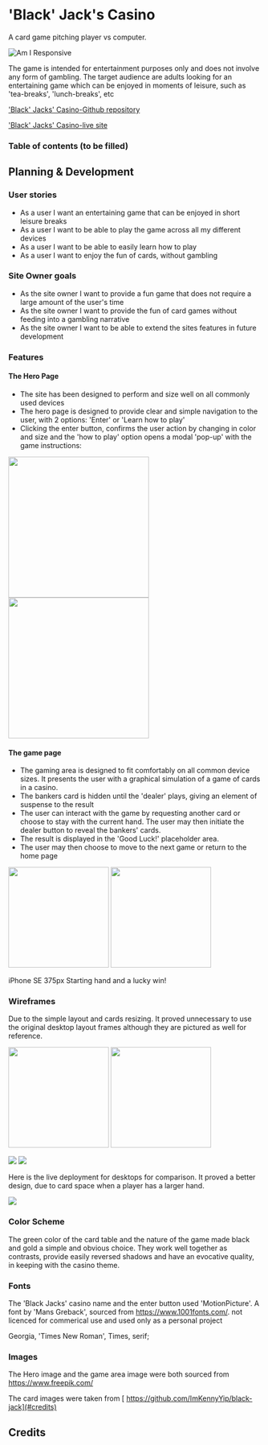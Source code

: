 # 'Black' Jack's Casino
A card game pitching player vs computer.

![Am I Responsive](assets/docs/amiresponsive.jpg)

The game is intended for entertainment purposes only and does not involve any form of gambling. The target audience are adults looking for an entertaining game which can be enjoyed in moments of leisure, such as 'tea-breaks', 'lunch-breaks', etc

['Black' Jacks' Casino-Github repository]( https://github.com/Braxxian/5P_P2.git)

['Black' Jacks' Casino-live site](https://braxxian.github.io/5P_P2/)

### Table of contents (to be filled)

## Planning & Development
### User stories

* As a user I want an entertaining game that can be enjoyed in short leisure breaks
* As a user I want to be able to play the game across all my different devices
* As a user I want to be able to easily learn how to play
* As a user I want to enjoy the fun of cards, without gambling

### Site Owner goals

* As the site owner I want to provide a fun game that does not require a large amount of the user's time
* As the site owner I want to provide the fun of card games without feeding into a gambling narrative
* As the site owner I want to be able to extend the sites features in future development

### Features
#### The Hero Page
* The site has been designed to perform and size well on all commonly used devices
* The hero page is designed to provide clear and simple navigation to the user, with 2 options: 'Enter' or 'Learn how to play'
* Clicking the enter button, confirms the user action by changing in color and size and the 'how to play' option opens a modal 'pop-up' with the game instructions:

<img src="assets/docs/hero.JPG" width="280">
<img src="assets/docs/modal.JPG" width="280">

#### The game page

* The gaming area is designed to fit comfortably on all common device sizes. It presents the user with a graphical simulation of a game of cards in a casino.
* The bankers card is hidden until the 'dealer' plays, giving an element of suspense to the result
* The user can interact with the game by requesting another card or choose to stay with the current hand. The user may then initiate the dealer button to reveal the bankers' cards.
* The result is displayed in the 'Good Luck!' placeholder area.
* The user may then choose to move to the next game or return to the home page

<img src="assets/docs/game-375px.JPG" width="200"> <img src="assets/docs/game2-375px.JPG" width="200">

iPhone SE 375px Starting hand and a lucky win!

### Wireframes

Due to the simple layout and cards resizing. It proved unnecessary
to use the original desktop layout frames although they are pictured as well for reference. 

<img src="assets/docs/wire-hero-mobile.JPG" width="200"> <img src="assets/docs/wire-game-mobile.JPG" width="200">

<img src="assets/docs/wire-hero-desktop.JPG">

<img src="assets/docs/wire-game-desktop.JPG">

Here is the live deployment for desktops for comparison. It proved a better design, due to card space when a player has a larger hand.

<img src="assets/docs/desktop-game.JPG">


### Color Scheme

The green color of the card table and the nature of the game made
black and gold a simple and obvious choice. They work well together
as contrasts, provide easily reversed shadows and have an evocative
quality, in keeping with the casino theme.

### Fonts

The 'Black Jacks' casino name and the enter button used 'MotionPicture'. A font by 'Mans Greback', sourced from https://www.1001fonts.com/. not licenced for commerical use and used only as a personal project

Georgia, 'Times New Roman', Times, serif; 

### Images

The Hero image and the game area image were both sourced from https://www.freepik.com/

The card images were taken from [ https://github.com/ImKennyYip/black-jack](#credits)







## Credits